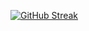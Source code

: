 [![GitHub Streak](https://streak-stats.demolab.com?user=oginni76&theme=blue-green)](https://git.io/streak-stats)
